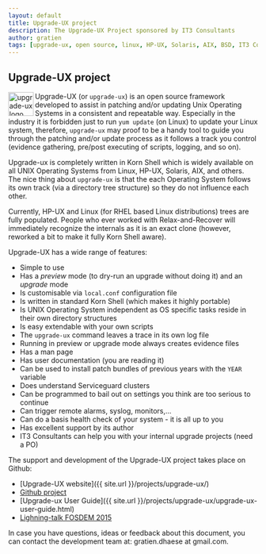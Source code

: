 ```yaml
---
layout: default
title: Upgrade-UX project
description: The Upgrade-UX Project sponsored by IT3 Consultants
author: gratien
tags: [upgrade-ux, open source, linux, HP-UX, Solaris, AIX, BSD, IT3 Consultants, GPL]
---
```


##  Upgrade-UX project

<img src="{{ site.url }}/images/upgrade-ux.png" width="51" height="48" border="0" align="left" alt="upgrade-ux logo">

Upgrade-UX (or `upgrade-ux`) is an open source framework developed to assist in patching and/or updating Unix Operating Systems in a consistent and repeatable way. Especially in the industry it is forbidden just to run `yum update` (on Linux) to update your Linux system, therefore, `upgrade-ux` may proof to be a handy tool to guide you through the patching and/or update process as it follows a track you control (evidence gathering, pre/post executing of scripts, logging, and so on).

Upgrade-ux is completely written in Korn Shell which is widely available on all UNIX Operating Systems from Linux, HP-UX, Solaris, AIX, and others. The nice thing about `upgrade-ux` is that the each Operating System follows its own track (via a directory tree structure) so they do not influence each other.

Currently, HP-UX and Linux (for RHEL based Linux distributions) trees are fully populated. People who ever worked with Relax-and-Recover will immediately recognize the internals as it is an exact clone (however, reworked a bit to make it fully Korn Shell aware).

Upgrade-UX has a wide range of features:

 - Simple to use
 - Has a _preview_ mode (to dry-run an upgrade without doing it) and an _upgrade_ mode
 - Is customisable via `local.conf` configuration file
 - Is written in standard Korn Shell (which makes it highly portable)
 - Is UNIX Operating System independent as OS specific tasks reside in their own directory structures
 - Is easy extendable with your own scripts
 - The `upgrade-ux` command leaves a trace in its own log file
 - Running in preview or upgrade mode always creates evidence files
 - Has a man page
 - Has user documentation (you are reading it)
 - Can be used to install patch bundles of previous years with the `YEAR` variable
 - Does understand Serviceguard clusters
 - Can be programmed to bail out on settings you think are too serious to continue
 - Can trigger remote alarms, syslog, monitors,...
 - Can do a basis health check of your system - it is all up to you
 - Has excellent support by its author
 - IT3 Consultants can help you with your internal upgrade projects (need a PO)

The support and development of the Upgrade-UX project takes place
on Github:

 - [Upgrade-UX website]({{ site.url }}/projects/upgrade-ux/)
 - [Github project](http://github.com/gdha/upgrade-ux)
 - [Upgrade-ux User Guide]({{ site.url }}/projects/upgrade-ux/upgrade-ux-user-guide.html)
 - [Lighning-talk FOSDEM 2015](http://mirror.as35701.net/video.fosdem.org/2015/lightning_talks/upgrade_ux.mp4)

In case you have questions, ideas or feedback about this document, you
can contact the development team at: gratien.dhaese at gmail.com.

